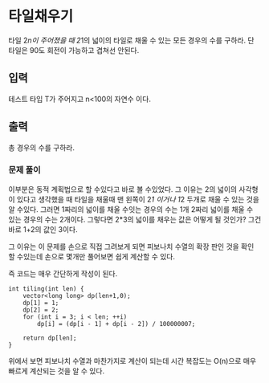 # 타일채우기

타일 2*n이 주어졌을 때 2*1의 넓이의 타일로 채울 수 있는 모든 경우의 수를 구하라.
단 타일은 90도 회전이 가능하고 겹쳐선 안된다.

## 입력

테스트 타입 T가 주어지고 n<100의 자연수 이다.

## 출력

총 경우의 수를 구하라.


### 문제 풀이

이부분은 동적 계획법으로 할 수있다고 바로 볼 수있었다. 그 이유는 2의 넓이의 사각형이 있다고 생각했을 때 타일을 채울때 맨 왼쪽이 2*1 이거나 1*2 두개로 채울 수 있는 것을 알 수있다.
그러면 1짜리의 넓이를 채울 수잇는 경우의 수는 1개 2짜리 넓이를 채울 수 있는 경우의 수는 2개이다. 그렇다면 2*3의 넓이를 채우는 값은 어떻게 될 것인가? 그건 바로 1+2의 값인 3이다.

그 이유는 이 문제를 손으로 직접 그려보게 되면 피보나치 수열의 확장 판인 것을 확인 할 수있는데 손으로 몇개만 풀어보면 쉽게 계산할 수 있다.

즉 코드는 매우 간단하게 작성이 된다.

```
int tiling(int len) {
	vector<long long> dp(len+1,0);
	dp[1] = 1;
	dp[2] = 2;
	for (int i = 3; i < len; ++i)
		dp[i] = (dp[i - 1] + dp[i - 2]) / 100000007;

	return dp[len];
}
``` 

위에서 보면 피보나치 수열과 마찬가지로 계산이 되는데 시간 복잡도는 O(n)으로 매우 빠르게 계산되는 것을 알 수 있다.